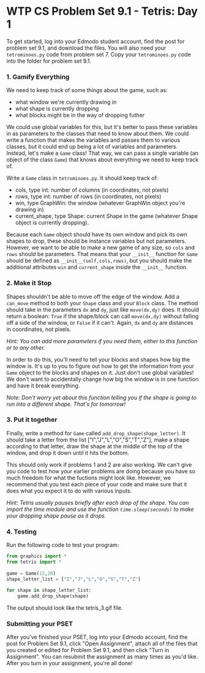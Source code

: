 # WTP CS Problem Set 9.1 - Tetris: Day 1

To get started, log into your Edmodo student account, find the post for problem set 9.1, and download the files. You will also need your `tetrominoes.py` code from problem set 7. Copy your `tetrominoes.py` code into the folder for problem set 9.1.

### 1. Gamify Everything
We  need  to  keep  track  of  some  things  about  the  game,  such  as:

  * what  window  we're  currently  drawing  in
  * what  shape  is  currently  dropping
  * what  blocks  might  be  in  the  way  of  dropping  futher
  
 We  could  use  global  variables  for  this,  but  it's  better  to  pass  these  variables  in  as  parameters  to  the  classes  that need  to  know  about  them.  We  could  write  a  function  that  makes  the  variables  and  passes  them  to  various  classes, but  it  could  end  up  being  a  lot  of  variables  and  parameters.  Instead,  let's  make  a  `Game`  class!  That  way,  we  can  pass  a single  variable  (an  object  of  the  class  `Game`)  that  knows  about  everything  we  need  to  keep  track  of.
 
Write  a  `Game`  class in `tetrominoes.py`.  It  should  keep  track  of:
  
  * cols,  type  int:  number  of  columns  (in  coordinates,  not  pixels)
  * rows,  type  int:  number  of  rows  (in  coordinates,  not  pixels)
  * win,  type  GraphWin:  the  window  (whatever  GraphWin  object  you're  drawing  in)
  * current_shape,  type  Shape:  current  Shape  in  the  game  (whatever  Shape  object  is  currently  dropping).
  
Because  each  `Game`  object  should  have  its  own  window  and  pick  its  own  shapes  to  drop,  these  should  be  instance variables  but  not  parameters.  However,  we  want  to  be  able  to  make  a  new  game  of  any  size,  so  `cols`  and  `rows` should  be  parameters.  That  means  that  your  `__init__`  function  for  `Game`  should  be  defined  as  `__init__(self,cols,rows)`,  but  you  should  make  the  additional  attributes  `win`  and  `current_shape`  inside  the  `__init__`  function.
 
### 2. Make it Stop
Shapes  shouldn't  be  able  to  move  off  the  edge  of  the  window.  Add  a  `can_move`  method  to  both  your  `Shape`  class  and your  `Block`  class.  The  method  should  take  in  the  parameters  `dx`  and  `dy`,  just  like  `move(dx,dy)`  does.  It  should  return a  boolean:  `True`  if  the  shape/block  can  call  `move(dx,dy)`  without  falling  off  a  side  of  the  window,  or  `False`  if  it  can't. Again,  `dx`  and  `dy`  are  distances  in  coordinates,  not  pixels.

*Hint:  You  can  add  more  parameters  if  you  need  them,  either  to  this  function  or  to  any  other.*

In  order  to  do  this,  you'll  need  to  tell  your  blocks  and  shapes  how  big  the  window  is.  It's  up  to  you  to  figure  out  how  to get  the  information  from  your  `Game`  object  to  the  blocks  and  shapes  on  it.  Just  don't  use  global  variables!  We  don't want  to  accidentally  change  how  big  the  window  is  in  one  function  and  have  it  break  everything.

*Note:  Don't  worry  yet  about  this  function  telling  you  if  the  shape  is  going  to  run  into  a  different  shape.  That's  for tomorrow!*
 
### 3. Put it together
Finally,  write  a  method  for  `Game`  called  `add_drop_shape(shape_letter)`.  It  should  take  a  letter  from  the  list ["I","J","L","O","S","T","Z"],  make  a  shape  according  to  that  letter,  draw  the  shape  at  the  middle  of  the  top  of  the window,  and  drop  it  down  until  it  hits  the  bottom.

This  should  only  work  if  problems  1 and  2 are  also  working.  We  can't  give  you  code  to  test  how  your  earlier problems  are  doing  because  you  have  so  much  freedom  for  what  the  fuctions  might  look  like.  However,  we recommend  that  you  test  each  piece  of  your  code  and  make  sure  that  it  does  what  you  expect  it  to  do  with  various inputs.

*Hint:  Tetris  usually  pauses  briefly  after  each  drop  of  the  shape.  You  can  import  the  time  module  and  use  the  function `time.sleep(seconds)`  to  make  your  dropping  shape  pause  as  it  drops.*
 
### 4. Testing
Run the following code to test your program:
```python
from graphics import *
from tetris import *
 
game = Game(12,20)
shape_letter_list = ["I","J","L","O","S","T","Z"]
 
for shape in shape_letter_list:
    game.add_drop_shape(shape)
```

The  output  should  look  like the tetris_3.gif file.

### Submitting your PSET
After you’ve finished your PSET, log into your Edmodo account, find the post for Problem Set 9.1, click "Open Assignment", attach all of the files that you created or edited for Problem Set 9.1, and then click "Turn in Assignment". You can resubmit the assignment as many times as you'd like. After you turn in your assignment, you're all done!
